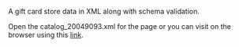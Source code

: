 A gift card store data in XML along with schema validation.

Open the catalog_20049093.xml for the page or you can visit on the browser using this [link](https://google.com).

